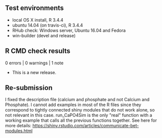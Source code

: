 ## Test environments
* local OS X install, R 3.4.4
* ubuntu 14.04 (on travis-ci), R 3.4.4
* RHub check: Windows server, Ubuntu 16.04 and Fedora 
* win-builder (devel and release)

## R CMD check results

0 errors | 0 warnings | 1 note

* This is a new release.


## Re-submission
I fixed the description file (calcium and phosphate and not Calcium and Phosphate).
I cannot add examples in most of the R files since they correspond to tightly connected shiny modules that do not work alone, so not relevant in this case. run_CaPO4Sim is the only "real" function with a working example that calls all the previous functions together. See here for more details: https://shiny.rstudio.com/articles/communicate-bet-modules.html
